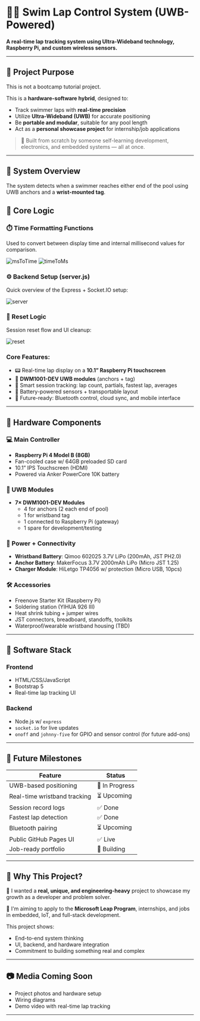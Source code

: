 # 🏊‍♂️ Swim Lap Control System (UWB-Powered)

**A real-time lap tracking system using Ultra-Wideband technology, Raspberry Pi, and custom wireless sensors.**

---

## 🚀 Project Purpose

This is not a bootcamp tutorial project.

This is a **hardware-software hybrid**, designed to:

- Track swimmer laps with **real-time precision**
- Utilize **Ultra-Wideband (UWB)** for accurate positioning
- Be **portable and modular**, suitable for any pool length
- Act as a **personal showcase project** for internship/job applications

> 🧠 Built from scratch by someone self-learning development, electronics, and embedded systems — all at once.

---

## 🧩 System Overview

The system detects when a swimmer reaches either end of the pool using UWB anchors and a **wrist-mounted tag**.

## 🧠 Core Logic

### ⏱️ Time Formatting Functions
Used to convert between display time and internal millisecond values for comparison.

![msToTime](./public/asstes/img/milliseconds-to-time.png)
![timeToMs](./public/asstes/img/time-to-%20milliseconds.png)

### ⚙️ Backend Setup (server.js)
Quick overview of the Express + Socket.IO setup:

![server](./public/asstes/img/server-js-configuration.png)

### 🧼 Reset Logic
Session reset flow and UI cleanup:

![reset](./public/asstes/img/timeInterval-eventListner.png)


### Core Features:

- 📟 Real-time lap display on a **10.1” Raspberry Pi touchscreen**
- 📡 **DWM1001-DEV UWB modules** (anchors + tag)
- 🧠 Smart session tracking: lap count, partials, fastest lap, averages
- 🔋 Battery-powered sensors + transportable layout
- 📲 Future-ready: Bluetooth control, cloud sync, and mobile interface

---

## 🧱 Hardware Components

### 💻 Main Controller

- **Raspberry Pi 4 Model B (8GB)**
- Fan-cooled case w/ 64GB preloaded SD card
- 10.1” IPS Touchscreen (HDMI)
- Powered via Anker PowerCore 10K battery

### 📡 UWB Modules

- **7× DWM1001-DEV Modules**
  - 4 for anchors (2 each end of pool)
  - 1 for wristband tag
  - 1 connected to Raspberry Pi (gateway)
  - 1 spare for development/testing

### 🔋 Power + Connectivity

- **Wristband Battery**: Qimoo 602025 3.7V LiPo (200mAh, JST PH2.0)
- **Anchor Battery**: MakerFocus 3.7V 2000mAh LiPo (Micro JST 1.25)
- **Charger Module**: HiLetgo TP4056 w/ protection (Micro USB, 10pcs)

### 🛠 Accessories

- Freenove Starter Kit (Raspberry Pi)
- Soldering station (YIHUA 926 III)
- Heat shrink tubing + jumper wires
- JST connectors, breadboard, standoffs, toolkits
- Waterproof/wearable wristband housing (TBD)

---

## 🔧 Software Stack

### Frontend

- HTML/CSS/JavaScript
- Bootstrap 5
- Real-time lap tracking UI

### Backend

- Node.js w/ `express`
- `socket.io` for live updates
- `onoff` and `johnny-five` for GPIO and sensor control (for future add-ons)

---

## 🧠 Future Milestones

| Feature | Status       |
|---------|--------------|
| UWB-based positioning        | 🔄 In Progress |
| Real-time wristband tracking | ⏳ Upcoming   |
| Session record logs          | ✅ Done       |
| Fastest lap detection        | ✅ Done       |
| Bluetooth pairing            | ⏳ Upcoming   |
| Public GitHub Pages UI       | ✅ Live       |
| Job-ready portfolio          | 🔄 Building   |

---

## 📢 Why This Project?

🧠 I wanted a **real, unique, and engineering-heavy** project to showcase my growth as a developer and problem solver.

💼 I'm aiming to apply to the **Microsoft Leap Program**, internships, and jobs in embedded, IoT, and full-stack development.

This project shows:

- End-to-end system thinking
- UI, backend, and hardware integration
- Commitment to building something real and complex

---

## 📷 Media Coming Soon

- Project photos and hardware setup
- Wiring diagrams
- Demo video with real-time lap tracking

---
